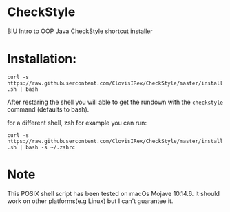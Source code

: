 # CheckStyle
BIU Intro to OOP Java CheckStyle shortcut installer

# Installation:

`
curl -s https://raw.githubusercontent.com/ClovisIRex/CheckStyle/master/install.sh | bash
`

After restaring the shell you will able to get the rundown with the `checkstyle` command (defaults to bash).

for a different shell, zsh for example you can run:

`
curl -s https://raw.githubusercontent.com/ClovisIRex/CheckStyle/master/install.sh | bash -s ~/.zshrc
`

# Note
This POSIX shell script has been tested on macOs Mojave 10.14.6. it should work on other platforms(e.g Linux) but I can't guarantee it.
